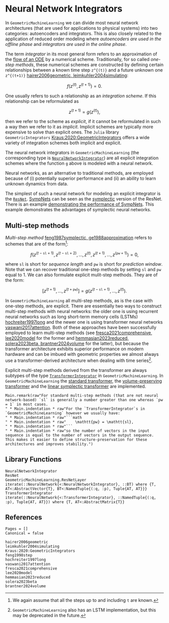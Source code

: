 # Neural Network Integrators 

In `GeometricMachineLearning` we can divide most neural network architectures (that are used for applications to physical systems) into two categories: autoencoders and integrators. This is also closely related to the application of reduced order modeling where *autoencoders are used in the offline phase* and *integrators are used in the online phase*.

The term *integrator* in its most general form refers to an approximation of the [flow of an ODE](@ref "The Existence-And-Uniqueness Theorem") by a numerical scheme. Traditionally, for so called *one-step methods*, these numerical schemes are constructed by defining certain relationships between a known time step ``z^{(t)}`` and a future unknown one ``z^{(t+1)}`` [hairer2006geometric, leimkuhler2004simulating](@cite): 

```math
    f(z^{(t)}, z^{(t+1)}) = 0.
```

One usually refers to such a relationship as an *integration scheme*. If this relationship can be reformulated as 

```math
    z^{(t+1)} = g(z^{(t)}),
```

then we refer to the scheme as *explicit*, if it cannot be reformulated in such a way then we refer to it as *implicit*. Implicit schemes are typically more expensive to solve than explicit ones. The `Julia` library `GeometricIntegrators` [Kraus:2020:GeometricIntegrators](@cite) offers a wide variety of integration schemes both implicit and explicit. 

The neural network integrators in `GeometricMachineLearning` (the corresponding type is [`NeuralNetworkIntegrator`](@ref)) are all explicit integration schemes where the function ``g`` above is modeled with a neural network.

Neural networks, as an alternative to traditional methods, are employed because of (i) potentially superior performance and (ii) an ability to learn unknown dynamics from data. 

The simplest of such a neural network for modeling an explicit integrator is the [`ResNet`](@ref). [SympNets](@ref "SympNet Architecture") can be seen as the [symplectic](@ref "Symplectic Systems") version of the ResNet. There is an example [demonstrating the performance of SympNets](@ref "SympNets with `GeometricMachineLearning`"). This example demonstrates the advantages of symplectic neural networks.

## Multi-step methods

*Multi-step method* [feng1987symplectic, ge1988approximation](@cite) refers to schemes that are of the form[^1]: 

[^1]: We again assume that all the steps up to and including ``t`` are known.

```math
    f(z^{(t - \mathtt{sl} + 1)}, z^{(t - \mathtt{sl} + 2)}, \ldots, z^{(t)}, z^{(t + 1)}, \ldots, z^{(\mathtt{pw} + 1)}) = 0,
```
where `sl` is short for *sequence length* and `pw` is short for *prediction window*. Note that we can recover traditional one-step methods by setting `sl` and `pw` equal to 1. We can also formulate explicit mulit-step methods. They are of the form: 

```math 
[z^{(t+1)}, \ldots, z^{(t+\mathtt{pw})}] = g(z^{(t - \mathtt{sl} + 1)}, \ldots, z^{(t)}).
```

In `GeometricMachineLearning` all multi-step methods, as is the case with one-step methods, are explicit. There are essentially two ways to construct multi-step methods with neural networks: the older one is using recurrent neural networks such as long short-term memory cells (LSTMs) [hochreiter1997long](@cite) and the newer one is using transformer neural networks [vaswani2017attention](@cite). Both of these approaches have been successfully employed to learn multi-step methods (see [fresca2021comprehensive, lee2020model](@cite) for the former and [hemmasian2023reduced, solera2023beta, brantner2024volume](@cite) for the latter), but because the transformer architecture exhibits superior performance on modern hardware and can be imbued with geometric properties we almost always use a transformer-derived architecture when dealing with time series[^2].

[^2]: `GeometricMachineLearning` also has an LSTM implementation, but this may be deprecated in the future. 

Explicit multi-step methods derived from the transformer are always subtypes of the type [`TransformerIntegrator`](@ref) in `GeometricMachineLearning`. In `GeometricMachineLearning` the [standard transformer](@ref "Standard Transformer"), the [volume-preserving transformer](@ref "Volume-Preserving Transformer") and the [linear symplectic transformer](@ref "Linear Symplectic Transformer") are implemented. 

```@eval
Main.remark(raw"For standard multi-step methods (that are not neural network-based) `sl` is generally a number greater than one whereas `pw = 1` in most cases. 
" * Main.indentation * raw"For the `TransformerIntegrator`s in `GeometricMachineLearning` however we usually have:
" * Main.indentation * raw"```math
" * Main.indentation * raw"    \mathtt{pw} = \mathtt{sl},
" * Main.indentation * raw"```
" * Main.indentation * raw"so the number of vectors in the input sequence is equal to the number of vectors in the output sequence. This makes it easier to define structure-preservation for these architectures and improves stability.")
```

## Library Functions 

```@docs
NeuralNetworkIntegrator
ResNet
GeometricMachineLearning.ResNetLayer
iterate(::NeuralNetwork{<:NeuralNetworkIntegrator}, ::BT) where {T, AT<:AbstractVector{T}, BT<:NamedTuple{(:q, :p), Tuple{AT, AT}}}
TransformerIntegrator
iterate(::NeuralNetwork{<:TransformerIntegrator}, ::NamedTuple{(:q, :p), Tuple{AT, AT}}) where {T, AT<:AbstractMatrix{T}}
```

## References 

```@bibliography
Pages = []
Canonical = false

hairer2006geometric
leimkuhler2004simulating
Kraus:2020:GeometricIntegrators
feng1998step
hochreiter1997long
vaswani2017attention
fresca2021comprehensive
lee2020model
hemmasian2023reduced
solera2023beta
brantner2024volume
```